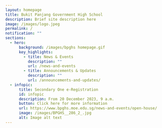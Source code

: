 ```yaml
---
layout: homepage
title: Bukit Panjang Government High School
description: Brief site description here
image: /images/logo.jpeg
permalink: /
notification: ""
sections:
  - hero:
      background: /images/bpghs homepage.gif
      key_highlights:
        - title: News & Events
          description: ""
          url: /news-and-events
        - title: Announcements & Updates
          description: ""
          url: /announcements-and-updates/
  - infopic:
      title: Secondary One e-Registration
      id: infopic
      description: From 20 December 2023, 9 a.m.
      button: Click here for more information
      url: https://www.bpghs.moe.edu.sg/news-and-events/open-house/
      image: /images/BPGHS__286_2_.jpg
      alt: Image alt text
---
```

